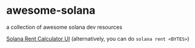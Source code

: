 # awesome-solana
a collection of awesome solana dev resources


[Solana Rent Calculator UI](https://rentsol.vercel.app/) (alternatively, you can do `solana rent <BYTES>`)
